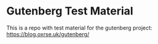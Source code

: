 # Gutenberg Test Material

This is a repo with test material for the gutenberg project: https://blog.oxrse.uk/gutenberg/